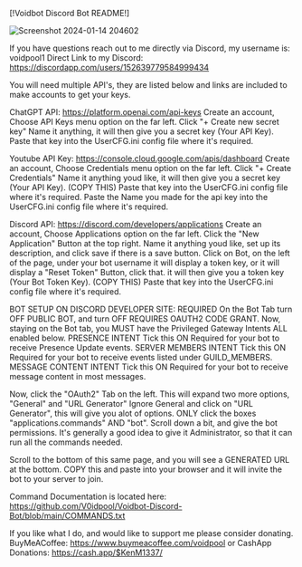 [!Voidbot Discord Bot README!]

![Screenshot 2024-01-14 204602](https://github.com/V0idpool/Voidbot-Discord-Bot/assets/155442279/4abe30e9-c932-4ab7-8f56-ad8a1a1f2526)

If you have questions reach out to me directly via Discord, my username is: voidpool1
Direct Link to my Discord: https://discordapp.com/users/152639779584999434

You will need multiple API's, they are listed below and links are included to make accounts to get your keys.

ChatGPT API: https://platform.openai.com/api-keys 
Create an account, Choose API Keys menu option on the far left. 
Click "+ Create new secret key" Name it anything, it will then give you a secret key (Your API Key).
Paste that key into the UserCFG.ini config file where it's required.

Youtube API Key: https://console.cloud.google.com/apis/dashboard
Create an account, Choose Credentials menu option on the far left. 
Click "+ Create Credentials" Name it anything youd like, it will then give you a secret key (Your API Key). (COPY THIS)
Paste that key into the UserCFG.ini config file where it's required.
Paste the Name you made for the api key into the UserCFG.ini config file where it's required.

Discord API: https://discord.com/developers/applications
Create an account, Choose Applications option on the far left. 
Click the "New Application" Button at the top right. Name it anything youd like, set up its description,
and click save if there is a save button.
Click on Bot, on the left of the page, under your bot username it will display a token key,
or it will display a "Reset Token" Button, click that. it will then give you a token key (Your Bot Token Key). (COPY THIS)
Paste that key into the UserCFG.ini config file where it's required.

BOT SETUP ON DISCORD DEVELOPER SITE: REQUIRED
On the Bot Tab turn OFF PUBLIC BOT, and turn OFF REQUIRES OAUTH2 CODE GRANT.
Now, staying on the Bot tab, you MUST have the Privileged Gateway Intents ALL enabled below.
PRESENCE INTENT Tick this ON
Required for your bot to receive Presence Update events.
SERVER MEMBERS INTENT Tick this ON
Required for your bot to receive events listed under GUILD_MEMBERS.
MESSAGE CONTENT INTENT Tick this ON
Required for your bot to receive message content in most messages.

Now, click the "OAuth2" Tab on the left. This will expand two more options, "General" and "URL Generator" Ignore General
and click on "URL Generator", this will give you alot of options. ONLY click the boxes "applications.commands" AND "bot".
Scroll down a bit, and give the bot permissions. It's generally a good idea to give it Administrator, so that it can
run all the commands needed.

Scroll to the bottom of this same page, and you will see a GENERATED URL at the bottom. COPY this and paste 
into your browser and it will invite the bot to your server to join. 

Command Documentation is located here: https://github.com/V0idpool/Voidbot-Discord-Bot/blob/main/COMMANDS.txt

If you like what I do, and would like to support me please consider donating.
BuyMeACoffee: https://www.buymeacoffee.com/voidpool or CashApp Donations: https://cash.app/$KenM1337/
